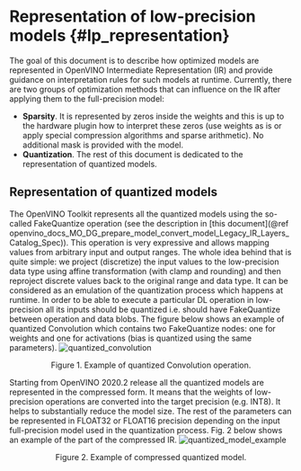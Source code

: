 # Representation of low-precision models {#lp_representation}
The goal of this document is to describe how optimized models are represented in OpenVINO Intermediate Representation (IR) and provide guidance on interpretation rules for such models at runtime. 
Currently, there are two groups of optimization methods that can influence on the IR after applying them to the full-precision model:
- **Sparsity**. It is represented by zeros inside the weights and this is up to the hardware plugin how to interpret these zeros (use weights as is or apply special compression algorithms and sparse arithmetic). No additional mask is provided with the model.
- **Quantization**. The rest of this document is dedicated to the representation of quantized models.

## Representation of quantized models
The OpenVINO Toolkit represents all the quantized models using the so-called FakeQuantize operation (see the description in [this document](@ref openvino_docs_MO_DG_prepare_model_convert_model_Legacy_IR_Layers_Catalog_Spec)). This operation is very expressive and allows mapping values from arbitrary input and output ranges. The whole idea behind that is quite simple: we project (discretize) the input values to the low-precision data type using affine transformation (with clamp and rounding) and then reproject discrete values back to the original range and data type. It can be considered as an emulation of the quantization process which happens at runtime.
In order to be able to execute a particular DL operation in low-precision all its inputs should be quantized i.e. should have FakeQuantize between operation and data blobs.  The figure below shows an example of quantized Convolution which contains two FakeQuantize nodes: one for weights and one for activations (bias is quantized using the same parameters).
![quantized_convolution]
<div align="center">Figure 1. Example of quantized Convolution operation.</div>

Starting from OpenVINO 2020.2 release all the quantized models are represented in the compressed form. It means that the weights of low-precision operations are converted into the target precision (e.g. INT8). It helps to substantially reduce the model size. The rest of the parameters can be represented in FLOAT32 or FLOAT16 precision depending on the input full-precision model used in the quantization process. Fig. 2 below shows an example of the part of the compressed IR.
![quantized_model_example]
<div align="center">Figure 2. Example of compressed quantized model.</div>  

[quantized_convolution]: ../images/quantized_convolution.png
[quantized_model_example]: ../images/quantized_model_example.png